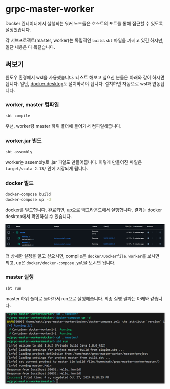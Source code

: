# grpc-master-worker
Docker 컨테이너에서 실행되는 워커 노드들은 호스트의 포트를 통해 접근할 수 있도록 설정했습니다.

각 서브프로젝트(master, worker)는 독립적인 `build.sbt` 파일을 가지고 있긴 하지만, 일단 내용은 다 똑같습니다.

## 써보기
윈도우 환경에서 wsl을 사용했습니다. 테스트 해보고 싶으신 분들은 아래와 같이 하시면 됩니다. 일단, [docker desktop](https://www.docker.com/products/docker-desktop/)도 설치하셔야 됩니다. 설치하면 자동으로 wsl과 연동됩니다.

### worker, master 컴파일
```bash
sbt compile
```
우선, worker랑 master 하위 폴더에 들어가서 컴파일해줍니다.

### worker.jar 빌드
```bash
sbt assembly
```
worker는 assembly로 .jar 파일도 만들어줍니다. 이렇게 만들어진 파일은 ``target/scala-2.13/`` 안에 저장되게 됩니다.

### docker 빌드
```bash
docker-compose build
docker-compose up -d
```
docker를 빌드합니다. 완료되면, up으로 백그라운드에서 실행합니다. 결과는 docker desktop에서 확인하실 수 있습니다.

<img src="https://raw.githubusercontent.com/nyeoglya/grpc-master-worker/refs/heads/main/docs/docker.png">

더 상세한 설정을 알고 싶으시면, compile은 ``docker/Dockerfile.worker``를 보시면 되고, up은 ``docker/docker-compose.yml``을 보시면 됩니다.

### master 실행
```bash
sbt run
```
master 하위 폴더로 돌아가서 run으로 실행해줍니다. 최종 실행 결과는 아래와 같습니다.

<img src="https://raw.githubusercontent.com/nyeoglya/grpc-master-worker/refs/heads/main/docs/result.png">
